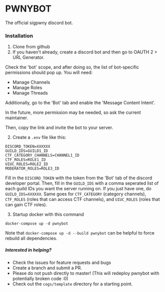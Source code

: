 # PWNYBOT

The official sigpwny discord bot.
### Installation

1. Clone from github
2. If you haven't already, create a discord bot and then go to OAUTH 2 > URL Generator.

Check the 'bot' scope, and after doing so, the list of bot-specific permissions should pop up. You will need:

+ Manage Channels
+ Manage Roles
+ Manage Threads

Additionally, go to the 'Bot' tab and enable the 'Message Content Intent'.

In the future, more permission may be needed, so ask the current maintainer.

Then, copy the link and invite the bot to your server.

2. Create a `.env` file like this:

```
DISCORD_TOKEN=XXXXXX
GUILD_IDS=GUILD1_ID
CTF_CATEGORY_CHANNELS=CHANNEL1_ID
CTF_ROLES=ROLE1_ID
UIUC_ROLES=ROLE2_ID
MODERATOR_ROLES=ROLE3_ID
```

Fill in the `DISCORD_TOKEN` with the token from the 'Bot' tab of the discord developer portal. Then, fill in the `GUILD_IDS` with a comma seperated list of each guild IDs you want the server running on. If you just have one, do `GUILD_IDS=XXXXXX`. Same goes for `CTF_CATEGORY` (category channels), `CTF_ROLES` (roles that can access CTF channels), and `UIUC_ROLES` (roles that can gain CTF roles).


3. Startup docker with this command

```
docker-compose up -d pwnybot
```

Note that `docker-compose up -d --build pwnybot` can be helpful to force rebuild all dependencies.


##### Interested in helping?

+ Check the issues for feature requests and bugs
+ Create a branch and submit a PR.
+ Please do not push directly to master! (This will redeploy pwnybot with potentially broken code :0)
+ Check out the `cogs/template` directory for a starting point.
